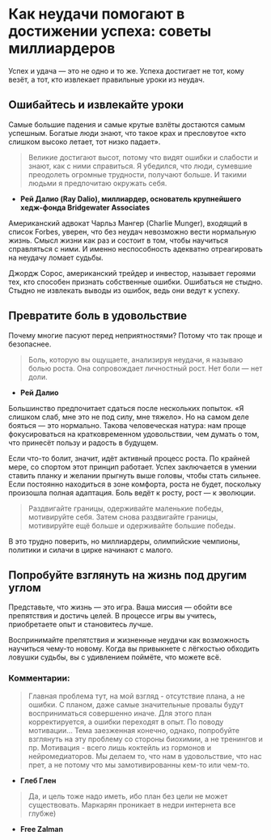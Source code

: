 # Как неудачи помогают в достижении успеха: советы миллиардеров

Успех и удача — это не одно и то же. Успеха достигает не тот, кому везёт, а тот, кто извлекает правильные уроки из неудач.

## Ошибайтесь и извлекайте уроки

Самые большие падения и самые крутые взлёты достаются самым успешным. Богатые люди знают, что такое крах и пресловутое «кто слишком высоко летает, тот низко падает».

> Великие достигают высот, потому что видят ошибки и слабости и знают, как с ними справиться. Я убедился, что люди, сумевшие преодолеть огромные трудности, получают больше. И такими людьми я предпочитаю окружать себя.

- **Рей Далио (Ray Dalio), миллиардер, основатель крупнейшего хедж-фонда Bridgewater Associates**

Американский адвокат Чарльз Мангер (Charlie Munger), входящий в список Forbes, уверен, что без неудач невозможно вести нормальную жизнь. Смысл жизни как раз и состоит в том, чтобы научиться справляться с ними. И именно неспособность адекватно отреагировать на неудачу ломает судьбы.

Джордж Сорос, американский трейдер и инвестор, называет героями тех, кто способен признать собственные ошибки. Ошибаться не стыдно. Стыдно не извлекать выводы из ошибок, ведь они ведут к успеху.

## Превратите боль в удовольствие

Почему многие пасуют перед неприятностями? Потому что так проще и безопаснее.

> Боль, которую вы ощущаете, анализируя неудачи, я называю болью роста. Она сопровождает личностный рост. Нет боли — нет доли.

- **Рей Далио**

Большинство предпочитает сдаться после нескольких попыток. «Я слишком слаб, мне это не под силу, мне тяжело». Но на самом деле бояться — это нормально. Такова человеческая натура: нам проще фокусироваться на кратковременном удовольствии, чем думать о том, что принесёт пользу и радость в будущем.

Если что-то болит, значит, идёт активный процесс роста. По крайней мере, со спортом этот принцип работает. Успех заключается в умении ставить планку и желании прыгнуть выше головы, чтобы стать сильнее. Если постоянно находиться в зоне комфорта, роста не будет, поскольку произошла полная адаптация. Боль ведёт к росту, рост — к эволюции.

> Раздвигайте границы, одерживайте маленькие победы, мотивируйте себя. Затем снова раздвигайте границы, мотивируйте ещё больше и одерживайте большие победы.

В это трудно поверить, но миллиардеры, олимпийские чемпионы, политики и силачи в цирке начинают с малого.

## Попробуйте взглянуть на жизнь под другим углом

Представьте, что жизнь — это игра. Ваша миссия — обойти все препятствия и достичь целей. В процессе игры вы учитесь, приобретаете опыт и становитесь лучше.

Воспринимайте препятствия и жизненные неудачи как возможность научиться чему-то новому. Когда вы привыкнете с лёгкостью обходить ловушки судьбы, вы с удивлением поймёте, что можете всё.

### Комментарии:

> Главная проблема тут, на мой взгляд - отсутствие плана, а не ошибки. С планом, даже самые значительные провалы будут восприниматься совершенно иначе. Для этого план корректируется, а ошибки переходят в опыт.
По поводу мотивации... Тема заезженная конечно, однако, попробуйте взглянуть на эту проблему со стороны биохимии, а не тренингов и пр. Мотивация - всего лишь коктейль из гормонов и нейромедиаторов. Мы делаем то, что нам в удовольствие, что нас прет, а не потому что мы замотивированны кем-то или чем-то.
- **Глеб Глен**

> Да, и цель тоже надо иметь, ибо план без цели не может существовать. Маркарян проникает в недри интернета все глубже)
- **Free Zalman**

